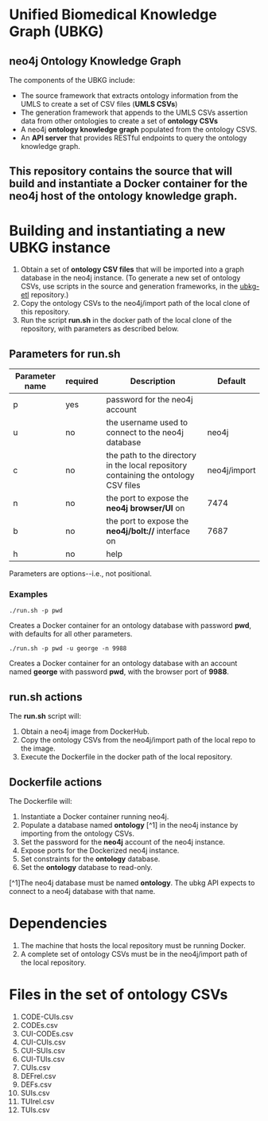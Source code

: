 # Unified Biomedical Knowledge Graph (UBKG)
## neo4j Ontology Knowledge Graph

The components of the UBKG include:

- The source framework that extracts ontology information from the UMLS to create a set of CSV files (**UMLS CSVs**)
- The generation framework that appends to the UMLS CSVs assertion data from other ontologies to create a set of **ontology CSVs**
- A neo4j  **ontology knowledge graph** populated from the ontology CSVS.
- An **API server** that provides RESTful endpoints to query the ontology knowledge graph.

This repository contains the source that will build and instantiate 
a Docker container for the neo4j host of the ontology knowledge graph.
---

# Building and instantiating a new UBKG instance
1. Obtain a set of **ontology CSV files** that will be imported into a graph database in the neo4j instance. (To generate a new set of ontology CSVs, use scripts in the source and generation frameworks, in the [ubkg-etl](https://github.com/x-atlas-consortia/ubkg-etl) repository.)
2. Copy the ontology CSVs to the neo4j/import path of the local clone of this repository.
3. Run the script **run.sh** in the docker path of the local clone of the repository, with parameters as described below.

## Parameters for run.sh


| Parameter name | required | Description                                                                        | Default  |
|----------------|----------|------------------------------------------------------------------------------------|----------|
| p              | yes      | password for the neo4j account                                                     |          |
| u              |no| the username used to connect to the neo4j database                                 | neo4j    |
| c              |no| the path to the directory in the local repository containing the ontology CSV files | neo4j/import |
| n              |no| the port to expose the **neo4j browser/UI** on                                     |7474|
| b              |no| the port to expose the **neo4j/bolt://** interface on                              |7687|     
| h              |no|help||

Parameters are options--i.e., not positional.

### Examples
```
./run.sh -p pwd
```
Creates a Docker container for an ontology database with password **pwd**, with defaults for all other parameters.
```
./run.sh -p pwd -u george -n 9988 
```
Creates a Docker container for an ontology database with an account named **george** with password **pwd**, with the browser port of **9988**.
## run.sh actions
The **run.sh** script will:
1. Obtain a neo4j image from DockerHub.
2. Copy the ontology CSVs from the neo4j/import path of the local repo to the image.
3. Execute the Dockerfile in the docker path of the local repository.

## Dockerfile actions
The Dockerfile will:
1. Instantiate a Docker container running neo4j.
2. Populate a database named **ontology** [^1] in the neo4j instance by importing from the ontology CSVs.
3. Set the password for the **neo4j** account of the neo4j instance.
4. Expose ports for the Dockerized neo4j instance.
5. Set constraints for the **ontology** database.
6. Set the **ontology** database to read-only.

[^1]The neo4j database must be named **ontology**. The ubkg API expects to connect to a neo4j database with that name.

# Dependencies
1. The machine that hosts the local repository must be running Docker.
2. A complete set of ontology CSVs must be in the neo4j/import path of the local repository.

# Files in the set of ontology CSVs 
1. CODE-CUIs.csv 
2. CODEs.csv 
3. CUI-CODEs.csv 
4. CUI-CUIs.csv 
5. CUI-SUIs.csv
6. CUI-TUIs.csv
7. CUIs.csv
8. DEFrel.csv
9. DEFs.csv
10. SUIs.csv
11. TUIrel.csv
12. TUIs.csv
